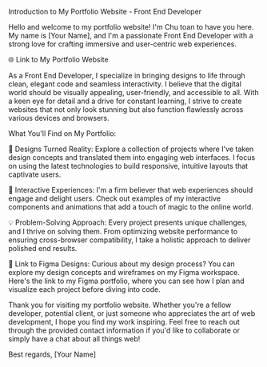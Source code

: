 Introduction to My Portfolio Website - Front End Developer

Hello and welcome to my portfolio website! I'm Chu toan to have you here. My name is [Your Name], and I'm a passionate Front End Developer with a strong love for crafting immersive and user-centric web experiences.

🌐 Link to My Portfolio Website

As a Front End Developer, I specialize in bringing designs to life through clean, elegant code and seamless interactivity. I believe that the digital world should be visually appealing, user-friendly, and accessible to all. With a keen eye for detail and a drive for constant learning, I strive to create websites that not only look stunning but also function flawlessly across various devices and browsers.

What You'll Find on My Portfolio:

🎨 Designs Turned Reality: Explore a collection of projects where I've taken design concepts and translated them into engaging web interfaces. I focus on using the latest technologies to build responsive, intuitive layouts that captivate users.

🚀 Interactive Experiences: I'm a firm believer that web experiences should engage and delight users. Check out examples of my interactive components and animations that add a touch of magic to the online world.

💡 Problem-Solving Approach: Every project presents unique challenges, and I thrive on solving them. From optimizing website performance to ensuring cross-browser compatibility, I take a holistic approach to deliver polished end results.

🔗 Link to Figma Designs: Curious about my design process? You can explore my design concepts and wireframes on my Figma workspace. Here's the link to my Figma portfolio, where you can see how I plan and visualize each project before diving into code.

Thank you for visiting my portfolio website. Whether you're a fellow developer, potential client, or just someone who appreciates the art of web development, I hope you find my work inspiring. Feel free to reach out through the provided contact information if you'd like to collaborate or simply have a chat about all things web!

Best regards,
[Your Name]
